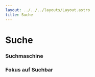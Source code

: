 ```yaml
---
layout: ../../../layouts/Layout.astro
title: Suche
---
```


# Suche

### Suchmaschine

### Fokus auf Suchbar
